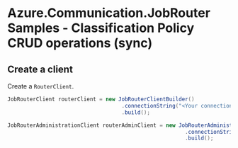 # Azure.Communication.JobRouter Samples - Classification Policy CRUD operations (sync)

## Create a client

Create a `RouterClient`.

```Java Snippet:Azure_Communication_JobRouter_Samples_CreateClient
JobRouterClient routerClient = new JobRouterClientBuilder()
                                    .connectionString("<Your connection string>")
                                    .build();

JobRouterAdministrationClient routerAdminClient = new JobRouterAdministrationClientBuilder()
                                                        .connectionString("<Your connection string>")
                                                        .build();
```


